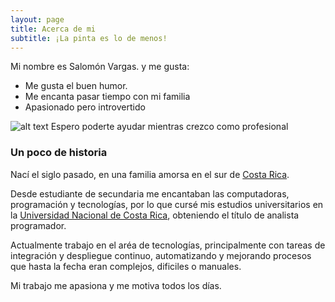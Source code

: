 ```yaml
---
layout: page
title: Acerca de mi
subtitle: ¡La pinta es lo de menos!
---
```


Mi nombre es Salomón Vargas. y me gusta:

- Me gusta el buen humor.
- Me encanta pasar tiempo con mi familia
- Apasionado pero introvertido

![alt text](https://s.gravatar.com/avatar/5045fb8aeb55c9bf1f60d26af056f594?s=100 "Salomón Vargas") Espero poderte ayudar mientras crezco como profesional



### Un poco de historia

Nací el siglo pasado, en una familia amorsa en el sur de [Costa Rica](https://es.wikipedia.org/wiki/Costa_Rica).

Desde estudiante de secundaria me encantaban las computadoras, programación y tecnologías, por lo que cursé mis estudios universitarios en la [Universidad Nacional de Costa Rica](https://es.wikipedia.org/wiki/Universidad_Nacional_de_Costa_Rica), obteniendo el título de analista programador.

Actualmente trabajo en el aréa de tecnologías, principalmente con tareas de integración y despliegue continuo, automatizando y mejorando procesos que hasta la fecha eran complejos, dificiles o manuales.

Mi trabajo me apasiona y me motiva todos los días.